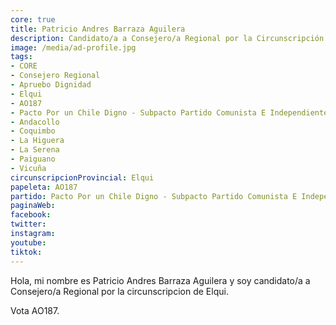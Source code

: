 ```yaml
---
core: true
title: Patricio Andres Barraza Aguilera
description: Candidato/a a Consejero/a Regional por la Circunscripción de Elqui
image: /media/ad-profile.jpg
tags:
- CORE
- Consejero Regional
- Apruebo Dignidad
- Elqui
- AO187
- Pacto Por un Chile Digno - Subpacto Partido Comunista E Independientes - Independientes
- Andacollo
- Coquimbo
- La Higuera
- La Serena
- Paiguano
- Vicuña
circunscripcionProvincial: Elqui
papeleta: AO187
partido: Pacto Por un Chile Digno - Subpacto Partido Comunista E Independientes - Independientes
paginaWeb:
facebook:
twitter:
instagram:
youtube:
tiktok:
---
```

Hola, mi nombre es Patricio Andres Barraza Aguilera y soy candidato/a a Consejero/a Regional por la circunscripcion de Elqui.

Vota AO187.
